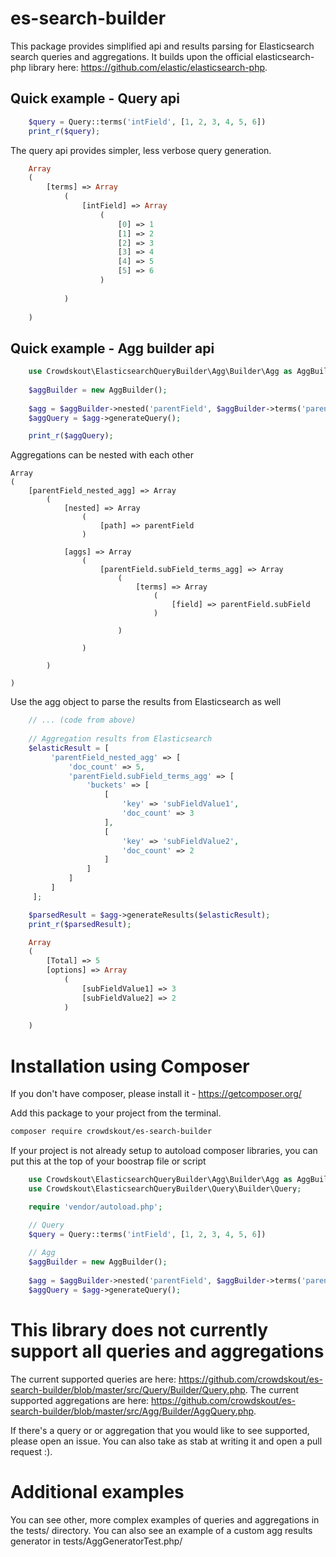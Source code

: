 # es-search-builder
This package provides simplified api and results parsing for Elasticsearch search queries and aggregations.  It builds upon the official elasticsearch-php library here: https://github.com/elastic/elasticsearch-php.

## Quick example - Query api
```php
    $query = Query::terms('intField', [1, 2, 3, 4, 5, 6])
    print_r($query);
```
The query api provides simpler, less verbose query generation.
```php
    Array
    (
        [terms] => Array
            (
                [intField] => Array
                    (
                        [0] => 1
                        [1] => 2
                        [2] => 3
                        [3] => 4
                        [4] => 5
                        [5] => 6
                    )
    
            )
    
    )
```

## Quick example - Agg builder api
```php
    use Crowdskout\ElasticsearchQueryBuilder\Agg\Builder\Agg as AggBuilder;
    
    $aggBuilder = new AggBuilder();
    
    $agg = $aggBuilder->nested('parentField', $aggBuilder->terms('parentField.subField'));
    $aggQuery = $agg->generateQuery();

    print_r($aggQuery);
```
Aggregations can be nested with each other
```
Array
(
    [parentField_nested_agg] => Array
        (
            [nested] => Array
                (
                    [path] => parentField
                )

            [aggs] => Array
                (
                    [parentField.subField_terms_agg] => Array
                        (
                            [terms] => Array
                                (
                                    [field] => parentField.subField
                                )

                        )

                )

        )

)
```
Use the agg object to parse the results from Elasticsearch as well
```php
    // ... (code from above)
    
    // Aggregation results from Elasticsearch
    $elasticResult = [
         'parentField_nested_agg' => [
             'doc_count' => 5,
             'parentField.subField_terms_agg' => [
                 'buckets' => [
                     [
                         'key' => 'subFieldValue1',
                         'doc_count' => 3
                     ],
                     [
                         'key' => 'subFieldValue2',
                         'doc_count' => 2
                     ]
                 ]
             ]
         ]
     ];

    $parsedResult = $agg->generateResults($elasticResult);
    print_r($parsedResult);
```
```php
    Array
    (
        [Total] => 5
        [options] => Array
            (
                [subFieldValue1] => 3
                [subFieldValue2] => 2
            )
    
    )
```

# Installation using Composer
If you don't have composer, please install it - https://getcomposer.org/

Add this package to your project from the terminal.
```bash
composer require crowdskout/es-search-builder
```

If your project is not already setup to autoload composer libraries, you can put this at the top of your boostrap file or script
```php
    use Crowdskout\ElasticsearchQueryBuilder\Agg\Builder\Agg as AggBuilder;
    use Crowdskout\ElasticsearchQueryBuilder\Query\Builder\Query;

    require 'vendor/autoload.php';

    // Query
    $query = Query::terms('intField', [1, 2, 3, 4, 5, 6])
    
    // Agg
    $aggBuilder = new AggBuilder();
        
    $agg = $aggBuilder->nested('parentField', $aggBuilder->terms('parentField.subField'));
    $aggQuery = $agg->generateQuery();
```

# This library does not currently support all queries and aggregations
The current supported queries are here: https://github.com/crowdskout/es-search-builder/blob/master/src/Query/Builder/Query.php.
The current supported aggregations are here: https://github.com/crowdskout/es-search-builder/blob/master/src/Agg/Builder/AggQuery.php.

If there's a query or or aggregation that you would like to see supported, please open an issue.  You can also take as stab at writing it and open a pull request :).


# Additional examples
You can see other, more complex examples of queries and aggregations in the tests/ directory.  You can also see an example of a custom agg results generator in tests/AggGeneratorTest.php/